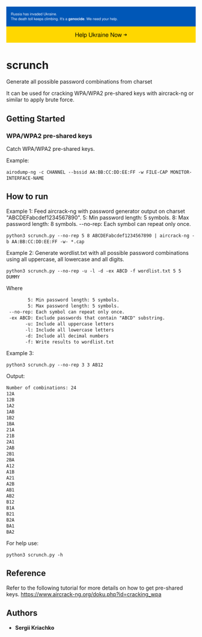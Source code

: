 [![Stand With Ukraine](https://raw.githubusercontent.com/vshymanskyy/StandWithUkraine/main/banner2-direct.svg)](https://stand-with-ukraine.pp.ua)

# scrunch
Generate all possible password combinations from charset

It can be used for cracking WPA/WPA2 pre-shared keys with aircrack-ng or similar
to apply brute force.

## Getting Started
### WPA/WPA2 pre-shared keys

Catch WPA/WPA2 pre-shared keys.

Example:
```
airodump-ng -c CHANNEL --bssid AA:BB:CC:DD:EE:FF -w FILE-CAP MONITOR-INTERFACE-NAME
```

## How to run

Example 1:
Feed aircrack-ng with password generator output on charset "ABCDEFabcdef1234567890".
       5: Min password length: 5 symbols.
       8: Max password length: 8 symbols.
--no-rep: Each symbol can repeat only once.

```
python3 scrunch.py --no-rep 5 8 ABCDEFabcdef1234567890 | aircrack-ng -b AA:BB:CC:DD:EE:FF -w- *.cap
```

Example 2:
Generate wordlist.txt with all possible password combinations using all uppercase, all lowercase and all digits.
```
python3 scrunch.py --no-rep -u -l -d -ex ABCD -f wordlist.txt 5 5 DUMMY
```
Where
```
        5: Min password length: 5 symbols.
        5: Max password length: 5 symbols.
 --no-rep: Each symbol can repeat only once.
 -ex ABCD: Exclude passwords that contain "ABCD" substring.
       -u: Include all uppercase letters
       -l: Include all lowercase letters
       -d: Include all decimal numbers
       -f: Write results to wordlist.txt
```

Example 3:
```
python3 scrunch.py --no-rep 3 3 AB12
```
Output:
```
Number of combinations: 24
12A
12B
1A2
1AB
1B2
1BA
21A
21B
2A1
2AB
2B1
2BA
A12
A1B
A21
A2B
AB1
AB2
B12
B1A
B21
B2A
BA1
BA2

```


For help use:

```
python3 scrunch.py -h
```

## Reference

Refer to the following tutorial for more details on how to get pre-shared keys.
https://www.aircrack-ng.org/doku.php?id=cracking_wpa

## Authors

* **Sergii Kriachko**


